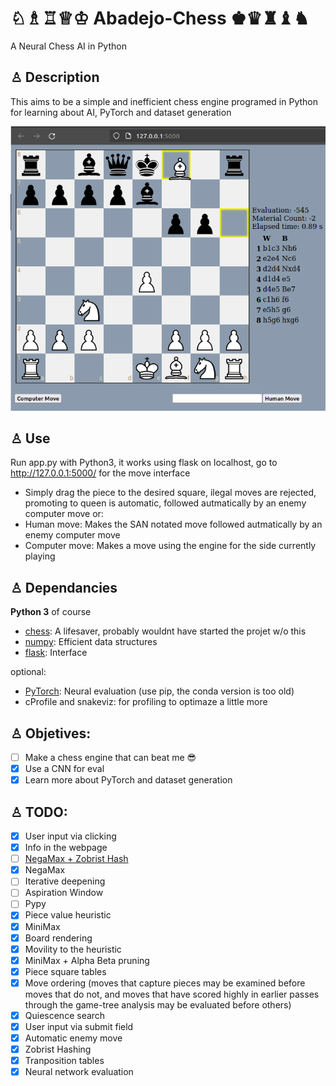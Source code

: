 #  ♘♗♖♕♔ Abadejo-Chess ♚♛♜♝♞
A Neural Chess AI in Python 
## ♙ Description

This aims to be a simple and inefficient chess engine programed in Python for learning about AI, PyTorch and dataset generation

![GUI](./GUI.png)

## ♙ Use

Run app.py with Python3, it works using flask on localhost, go to http://127.0.0.1:5000/ for the move interface

- Simply drag the piece to the desired square, ilegal moves are rejected, promoting to queen is automatic, followed autmatically by an enemy computer move
  or:
- Human move: Makes the SAN notated move followed autmatically by an enemy computer move
- Computer move: Makes a move using the engine for the side currently playing


## ♙ Dependancies

**Python 3** of course

* [chess](https://pypi.org/project/python-chess/): A lifesaver, probably wouldnt have started the projet w/o this
* [numpy](https://pypi.org/project/numpy/): Efficient data structures
* [flask](https://pypi.org/project/Flask/): Interface
  
optional:
* [PyTorch](https://pypi.org/project/torch/): Neural evaluation (use pip, the conda version is too old)
* cProfile and snakeviz: for profiling to optimaze a little more
 

## ♙ Objetives:

- [ ] Make a chess engine that can beat me :sunglasses:
- [x] Use a CNN for eval
- [x] Learn more about PyTorch and dataset generation

## ♙ TODO:

- [x] User input via clicking
- [x] Info in the webpage
- [ ] [NegaMax + Zobrist Hash](https://en.wikipedia.org/wiki/Negamax)
- [x] NegaMax
- [ ] Iterative deepening
- [ ] Aspiration Window
- [ ] Pypy
- [x] Piece value heuristic
- [x] MiniMax
- [x] Board rendering
- [x] Movility to the heuristic
- [x] MiniMax + Alpha Beta pruning
- [x] Piece square tables
- [x] Move ordering (moves that capture pieces may be examined before moves that do not, and moves that have scored highly in earlier passes through the game-tree analysis may be evaluated before others)
- [x] Quiescence search
- [x] User input via submit field
- [x] Automatic enemy move
- [x] Zobrist Hashing
- [x] Tranposition tables
- [x] Neural network evaluation
